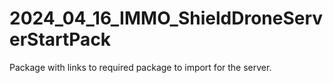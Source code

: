 # 2024_04_16_IMMO_ShieldDroneServerStartPack
Package with links to required package to import for the server.
